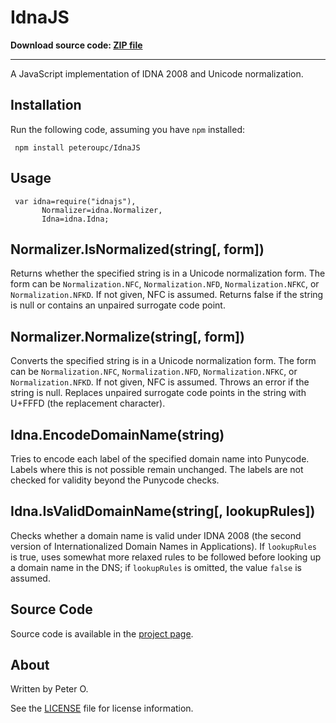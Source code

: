 IdnaJS
=======

**Download source code: [ZIP file](https://github.com/peteroupc/IdnaJS/archive/master.zip)**

----

A JavaScript implementation of IDNA 2008 and Unicode normalization.

Installation
----------

Run the following code, assuming you have `npm` installed:

     npm install peteroupc/IdnaJS

Usage
----------

     var idna=require("idnajs"),
           Normalizer=idna.Normalizer,
           Idna=idna.Idna;

Normalizer.IsNormalized(string[, form])
--------------
Returns whether the specified string is in a Unicode normalization form.
The form can be `Normalization.NFC`, `Normalization.NFD`, `Normalization.NFKC`,
or `Normalization.NFKD`.  If not given, NFC is assumed.  Returns false if the string
is null or contains an unpaired surrogate code point.

Normalizer.Normalize(string[, form])
--------------
Converts the specified string is in a Unicode normalization form.
The form can be `Normalization.NFC`, `Normalization.NFD`, `Normalization.NFKC`,
or `Normalization.NFKD`.  If not given, NFC is assumed.  Throws an error if the
string is null.  Replaces unpaired surrogate code points in the string with
U+FFFD (the replacement character).

Idna.EncodeDomainName(string)
-------------
Tries to encode each label of the specified domain name into Punycode.  Labels
where this is not possible remain unchanged.  The labels are not checked for
validity beyond the Punycode checks.

Idna.IsValidDomainName(string[, lookupRules])
-------------
Checks whether a domain name is valid under IDNA 2008 (the second version
of Internationalized Domain Names in Applications).  If `lookupRules` is true,
uses somewhat more relaxed rules to be followed before looking up a domain
name in the DNS; if `lookupRules` is omitted, the value `false` is assumed.

Source Code
---------
Source code is available in the [project page](https://github.com/peteroupc/IdnaJS).

About
-----------

Written by Peter O.

See the [LICENSE](https://github.com/peteroupc/IdnaJS/blob/master/LICENSE.md) file for license information.
